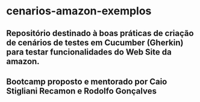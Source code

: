 # cenarios-amazon-exemplos

## Repositório destinado à boas práticas de criação de cenários de testes em Cucumber (Gherkin) para testar funcionalidades do Web Site da amazon.

## Bootcamp proposto e mentorado por Caio Stigliani Recamon e Rodolfo Gonçalves
